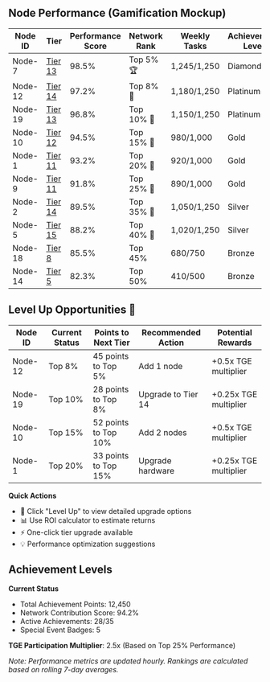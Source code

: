 ## Node Performance (Gamification Mockup)

| Node ID | Tier | Performance Score | Network Rank | Weekly Tasks | Achievement Level |
|---------|------|------------------|--------------|--------------|------------------|
| Node-7 | [Tier 13](/docs/onboarding/tiers/ln4.md) | 98.5% | Top 5% 🏆 | 1,245/1,250 | Diamond |
| Node-12 | [Tier 14](/docs/onboarding/tiers/ln4.md) | 97.2% | Top 8% 🥇 | 1,180/1,250 | Platinum |
| Node-19 | [Tier 13](/docs/onboarding/tiers/ln4.md) | 96.8% | Top 10% 🥇 | 1,150/1,250 | Platinum |
| Node-10 | [Tier 12](/docs/onboarding/tiers/ln3.md) | 94.5% | Top 15% 🥈 | 980/1,000 | Gold |
| Node-1 | [Tier 11](/docs/onboarding/tiers/ln3.md) | 93.2% | Top 20% 🥈 | 920/1,000 | Gold |
| Node-9 | [Tier 11](/docs/onboarding/tiers/ln3.md) | 91.8% | Top 25% 🥈 | 890/1,000 | Gold |
| Node-2 | [Tier 14](/docs/onboarding/tiers/ln4.md) | 89.5% | Top 35% 🥉 | 1,050/1,250 | Silver |
| Node-5 | [Tier 15](/docs/onboarding/tiers/ln4.md) | 88.2% | Top 40% 🥉 | 1,020/1,250 | Silver |
| Node-18 | [Tier 8](/docs/onboarding/tiers/ln2.md) | 85.5% | Top 45% | 680/750 | Bronze |
| Node-14 | [Tier 5](/docs/onboarding/tiers/ln1.md) | 82.3% | Top 50% | 410/500 | Bronze |

## Level Up Opportunities 🚀

| Node ID | Current Status | Points to Next Tier | Recommended Action | Potential Rewards |
|---------|----------------|---------------------|-------------------|-------------------|
| Node-12 | Top 8% | 45 points to Top 5% | Add 1 node | +0.5x TGE multiplier |
| Node-19 | Top 10% | 28 points to Top 8% | Upgrade to Tier 14 | +0.25x TGE multiplier |
| Node-10 | Top 15% | 52 points to Top 10% | Add 2 nodes | +0.5x TGE multiplier |
| Node-1 | Top 20% | 33 points to Top 15% | Upgrade hardware | +0.25x TGE multiplier |

**Quick Actions**
- 🎯 Click "Level Up" to view detailed upgrade options
- 📊 Use ROI calculator to estimate returns
- ⚡ One-click tier upgrade available
- 💡 Performance optimization suggestions

## Achievement Levels

**Current Status**
- Total Achievement Points: 12,450
- Network Contribution Score: 94.2%
- Active Achievements: 28/35
- Special Event Badges: 5

**TGE Participation Multiplier**: 2.5x (Based on Top 25% Performance)

*Note: Performance metrics are updated hourly. Rankings are calculated based on rolling 7-day averages.*

